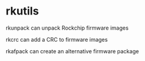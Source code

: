 rkutils
=======

 rkunpack can unpack Rockchip firmware images

 rkcrc can add a CRC to firmware images

 rkafpack can create an alternative firmware package
